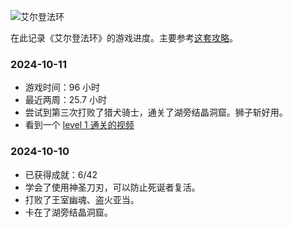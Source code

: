 ---
---
![艾尔登法环](https://img.3dmgame.com/uploads/images/thumbpicfirst/20210611/1623398095_526209.jpg)

在此记录《艾尔登法环》的游戏进度。主要参考[这套攻略](https://youtube.com/playlist?list=PLr-Yy6wqVYDCNc_FLyt4H9A_mZD9lknnx&si=w7Nf1wH-9r9rwBIC)。

### 2024-10-11

- 游戏时间：96 小时
- 最近两周：25.7 小时
- 尝试到第三次打败了猎犬骑士，通关了湖旁结晶洞窟。狮子斩好用。
- 看到一个 [level 1 通关的视频](https://youtu.be/0tmgtR98izg?si=F2-Imi3KW2ZNa80S)

### 2024-10-10

- 已获得成就：6/42
- 学会了使用神圣刀刃，可以防止死诞者复活。
- 打败了王室幽魂、盗火亚当。
- 卡在了湖旁结晶洞窟。